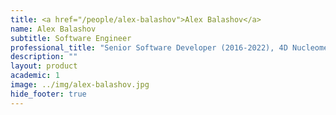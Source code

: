```yaml
---
title: <a href="/people/alex-balashov">Alex Balashov</a>
name: Alex Balashov
subtitle: Software Engineer
professional_title: "Senior Software Developer (2016-2022), 4D Nucleome DCIC"  # Joined professional titles
description: ""
layout: product
academic: 1
image: ../img/alex-balashov.jpg
hide_footer: true
---
```

